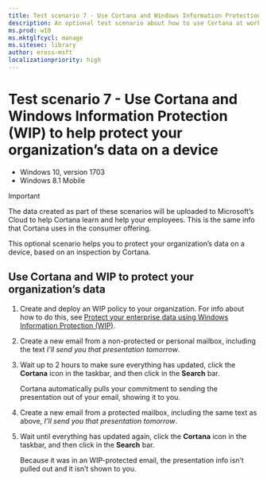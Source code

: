 ```yaml
---
title: Test scenario 7 - Use Cortana and Windows Information Protection (WIP) to help protect your organization’s data on a device (Windows 10)
description: An optional test scenario about how to use Cortana at work with Windows Information Protection (WIP).
ms.prod: w10
ms.mktglfcycl: manage
ms.sitesec: library
author: eross-msft
localizationpriority: high
---
```


# Test scenario 7 - Use Cortana and Windows Information Protection (WIP) to help protect your organization’s data on a device

-   Windows 10, version 1703 
-   Windows 8.1 Mobile

>[!IMPORTANT]
>The data created as part of these scenarios will be uploaded to Microsoft’s Cloud to help Cortana learn and help your employees. This is the same info that Cortana uses in the consumer offering.

This optional scenario helps you to protect your organization’s data on a device, based on an inspection by Cortana.

## Use Cortana and WIP to protect your organization’s data 

1.	Create and deploy an WIP policy to your organization. For info about how to do this, see [Protect your enterprise data using Windows Information Protection (WIP)](../keep-secure/protect-enterprise-data-using-wip.md).

2.	Create a new email from a non-protected or personal mailbox, including the text _I’ll send you that presentation tomorrow_.

3.	Wait up to 2 hours to make sure everything has updated, click the **Cortana** icon in the taskbar, and then click in the **Search** bar.

    Cortana automatically pulls your commitment to sending the presentation out of your email, showing it to you.

4.	Create a new email from a protected mailbox, including the same text as above, _I’ll send you that presentation tomorrow_.

5.	Wait until everything has updated again, click the **Cortana** icon in the taskbar, and then click in the **Search** bar.

    Because it was in an WIP-protected email, the presentation info isn’t pulled out and it isn’t shown to you.
